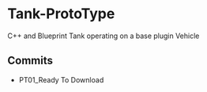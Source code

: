 # Tank-ProtoType

C++ and Blueprint Tank operating on a base plugin Vehicle

## Commits


* PT01_Ready To Download
